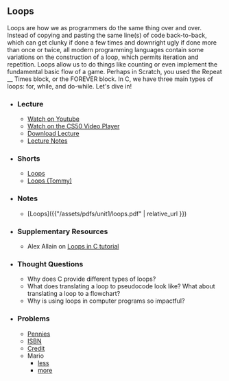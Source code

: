 ## Loops

Loops are how we as programmers do the same thing over and over. Instead of copying and pasting the same line(s) of code back-to-back, which can get clunky if done a few times and downright ugly if done more than once or twice, all modern programming languages contain some variations on the construction of a loop, which permits iteration and repetition. Loops allow us to do things like counting or even implement the fundamental basic flow of a game. Perhaps in Scratch, you used the Repeat __ Times block, or the FOREVER block. In C, we have three main types of loops: for, while, and do-while. Let's dive in!

- ### Lecture
  - <a href="https://www.youtube.com/embed/EApk15pCIEA?start=348&end=697" target="_blank">Watch on Youtube</a>
  - <a href="https://video.cs50.net/2017/fall/lectures/1?t=5m48s" target="_blank">Watch on the CS50 Video Player</a>
  - <a href="http://cdn.cs50.net/2017/fall/lectures/1/lecture1-720p.mp4?download" target="_blank">Download Lecture</a>
  - <a href="https://docs.cs50.net/2017/fall/notes/1/lecture1.html#c" target="_blank">Lecture Notes</a>

- ### Shorts
  - <a href="https://www.youtube.com/embed/WgX8e_O7eG8" target="_blank">Loops</a>
  - <a href="https://www.youtube.com/embed/HHmiHx7GGLE" target="_blank">Loops (Tommy)</a>

- ### Notes
  - [Loops]({{"/assets/pdfs/unit1/loops.pdf" | relative_url }})

- ### Supplementary Resources
  - Alex Allain on <a href="https://www.cprogramming.com/tutorial/c/lesson3.html" target="_blank">Loops in C tutorial</a>

- ### Thought Questions
  - Why does C provide different types of loops?
  - What does translating a loop to pseudocode look like? What about translating a loop to a flowchart?
  - Why is using loops in computer programs so impactful?

- ### Problems
  - <a href="url" target="_blank">Pennies</a>[](https://docs.cs50.net/2018/ap/problems/pennies/pennies.html)
  - <a href="url" target="_blank">ISBN</a>[](https://docs.cs50.net/2018/ap/problems/isbn/isbn.html)
  - <a href="url" target="_blank">Credit</a>[](https://docs.cs50.net/2018/ap/problems/credit/credit.html)
  - Mario
    - <a href="https://docs.cs50.net/2018/ap/problems/mario/less/mario.html" target="_blank">less</a>
    - <a href="https://docs.cs50.net/2018/ap/problems/mario/more/mario.html" target="_blank">more</a>
  


